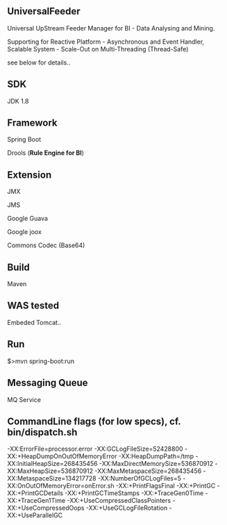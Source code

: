 ## UniversalFeeder
Universal UpStream Feeder Manager for BI - Data Analysing and Mining.

Supporting for Reactive Platform - Asynchronous and Event Handler, Scalable System - Scale-Out on Multi-Threading (Thread-Safe)

see below for details..

## SDK
JDK 1.8

## Framework
Spring Boot

Drools (**Rule Engine for BI**)

## Extension
JMX

JMS

Google Guava

Google joox

Commons Codec (Base64)

## Build
Maven

## WAS tested
Embeded Tomcat..

## Run
$>mvn spring-boot:run

## Messaging Queue
MQ Service

## CommandLine flags (for low specs), cf. bin/dispatch.sh
-XX:ErrorFile=processor.error -XX:GCLogFileSize=52428800 -XX:+HeapDumpOnOutOfMemoryError -XX:HeapDumpPath=/tmp -XX:InitialHeapSize=268435456 -XX:MaxDirectMemorySize=536870912 -XX:MaxHeapSize=536870912 -XX:MaxMetaspaceSize=268435456 -XX:MetaspaceSize=134217728 -XX:NumberOfGCLogFiles=5 -XX:OnOutOfMemoryError=onError.sh -XX:+PrintFlagsFinal -XX:+PrintGC -XX:+PrintGCDetails -XX:+PrintGCTimeStamps -XX:+TraceGen0Time -XX:+TraceGen1Time -XX:+UseCompressedClassPointers -XX:+UseCompressedOops -XX:+UseGCLogFileRotation -XX:+UseParallelGC
